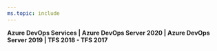 ```yaml
---
ms.topic: include
---
```


**Azure DevOps Services | Azure DevOps Server 2020 | Azure DevOps Server 2019 | TFS 2018 - TFS 2017**